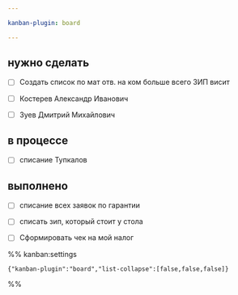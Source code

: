 ```yaml
---

kanban-plugin: board

---
```


## нужно сделать

- [ ] Создать список по мат отв. на ком больше всего ЗИП висит
- [ ] Костерев Александр  Иванович
- [ ] Зуев Дмитрий Михайлович


## в процессе

- [ ] списание Тупкалов


## выполнено

- [ ] списание всех заявок по гарантии
- [ ] списать зип, который стоит у стола
- [ ] Сформировать чек на мой налог




%% kanban:settings
```
{"kanban-plugin":"board","list-collapse":[false,false,false]}
```
%%